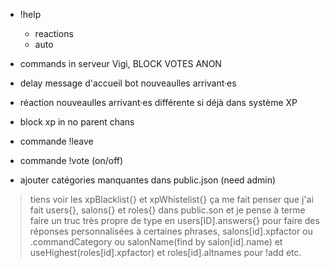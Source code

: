 * !help
  * reactions
  * auto

* commands in serveur Vigi, BLOCK VOTES ANON

* delay message d'accueil bot nouveaulles arrivant·es
* réaction nouveaulles arrivant·es différente si déjà dans système XP

* block xp in no parent chans

* commande !leave
* commande !vote (on/off)

* ajouter catégories manquantes dans public.json (need admin)

> tiens voir les xpBlacklist{} et xpWhistelist{} ça me fait penser que j'ai fait users{}, salons{} et roles{} dans public.son et je pense à terme faire un truc très propre de type en users[ID].answers{} pour faire des réponses personnalisées à certaines phrases, salons[id].xpfactor ou .commandCategory ou salonName(find by salon[id].name) et useHighest(roles[id].xpfactor) et roles[id].altnames pour !add etc.
